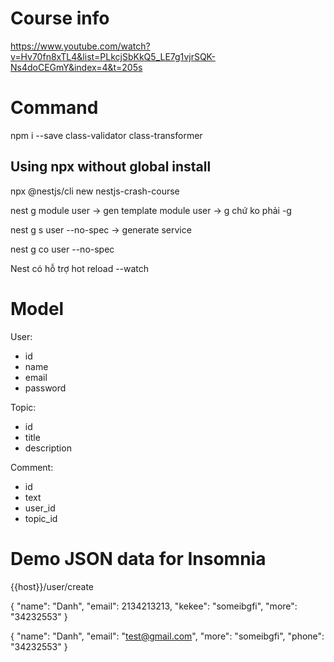 # Course info

https://www.youtube.com/watch?v=Hv70fn8xTL4&list=PLkcjSbKkQ5_LE7g1vjrSQK-Ns4doCEGmY&index=4&t=205s

# Command

npm i --save class-validator class-transformer

## Using npx without global install

npx @nestjs/cli new nestjs-crash-course

nest g module user
-> gen template module user
-> g chứ ko phải -g

nest g s user --no-spec
-> generate service

nest g co user --no-spec

Nest có hỗ trợ hot reload --watch

# Model

User:

- id
- name
- email
- password

Topic:

- id
- title
- description

Comment:

- id
- text
- user_id
- topic_id

# Demo JSON data for Insomnia

{{host}}/user/create

{
"name": "Danh",
"email": 2134213213,
"kekee": "someibgfi",
"more": "34232553"
}

{
"name": "Danh",
"email": "test@gmail.com",
"more": "someibgfi",
"phone": "34232553"
}
